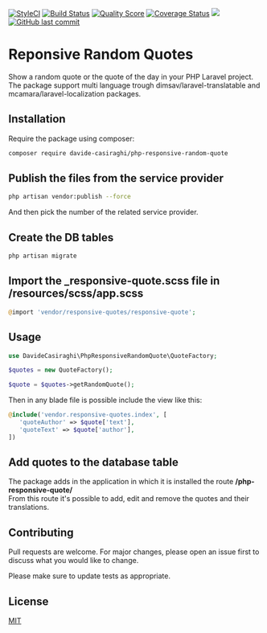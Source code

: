 [![StyleCI](https://styleci.io/repos/173717359/shield?style=flat-square)](https://styleci.io/repos/173717359)
<a href="https://travis-ci.org/davide-casiraghi/php-responsive-random-quote"><img src="https://travis-ci.org/davide-casiraghi/php-responsive-random-quote.svg" alt="Build Status"></a>
[![Quality Score](https://img.shields.io/scrutinizer/g/davide-casiraghi/php-responsive-random-quote.svg?style=flat-square)](https://scrutinizer-ci.com/g/davide-casiraghi/php-responsive-random-quote)
[![Coverage Status](https://scrutinizer-ci.com/g/davide-casiraghi/php-responsive-random-quote/badges/coverage.png?b=master)](https://scrutinizer-ci.com/g/davide-casiraghi/php-responsive-random-quote/)
<a href="https://codeclimate.com/github/davide-casiraghi/php-responsive-random-quote/maintainability"><img src="https://api.codeclimate.com/v1/badges/4edf745f2b64f7f0a53c/maintainability" /></a>
[![GitHub last commit](https://img.shields.io/github/last-commit/davide-casiraghi/php-responsive-random-quote.svg)](https://github.com/davide-casiraghi/php-responsive-random-quote) 

# Reponsive Random Quotes

Show a random quote or the quote of the day in your PHP Laravel project.  
The package support multi language trough dimsav/laravel-translatable and mcamara/laravel-localization packages.

## Installation

Require the package using composer:

```bash
composer require davide-casiraghi/php-responsive-random-quote
```

## Publish the files from the service provider
```bash
php artisan vendor:publish --force
```
And then pick the number of the related service provider.

## Create the DB tables
```bash
php artisan migrate
```

## Import the _responsive-quote.scss file in /resources/scss/app.scss
```php
@import 'vendor/responsive-quotes/responsive-quote';
```

## Usage

```php
use DavideCasiraghi\PhpResponsiveRandomQuote\QuoteFactory;

$quotes = new QuoteFactory();

$quote = $quotes->getRandomQuote();
```
Then in any blade file is possible include the view like this:
```php
@include('vendor.responsive-quotes.index', [
   'quoteAuthor' => $quote['text'],
   'quoteText' => $quote['author'],
])
```

## Add quotes to the database table

The package adds in the application in which it is installed the route **/php-responsive-quote/**  
From this route it's possible to add, edit and remove the quotes and their translations.


## Contributing
Pull requests are welcome. For major changes, please open an issue first to discuss what you would like to change.

Please make sure to update tests as appropriate.

## License
[MIT](./LICENSE.md)
